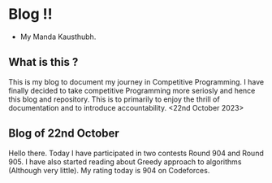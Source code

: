 # Blog !!
- My Manda Kausthubh.

## What is this ?
This is my blog to document my journey in Competitive Programming. I have finally decided to take competitive Programming
more seriosly and hence this blog and repository. This is to primarily to enjoy the thrill of documentation and to introduce
accountability. <22nd October 2023>

## Blog of 22nd October
Hello there. Today I have participated in two contests Round 904 and Round 905. I have also started reading about Greedy approach to algorithms (Although very little). My rating today is 904 on Codeforces.


